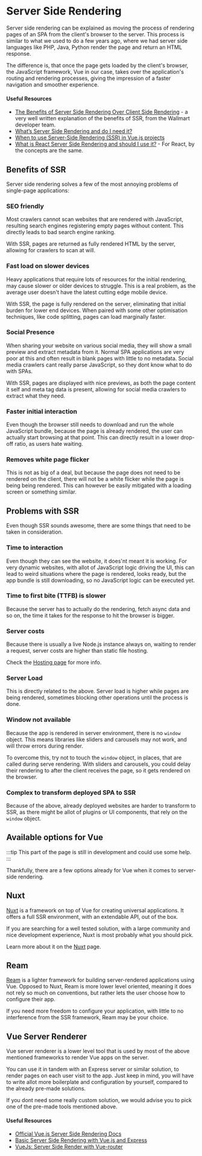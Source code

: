 # Server Side Rendering

Server side rendering can be explained as moving the process of rendering pages of an SPA from the client's browser to the server. This process is similar to what we used to do a few years ago, where we had server side languages like PHP, Java, Python render the page and return an HTML response.

The difference is, that once the page gets loaded by the client's browser, the JavaScript framework, Vue in our case, takes over the application's routing and rendering processes, giving the impression of a faster navigation and smoother experience.

#### Useful Resources

* [The Benefits of Server Side Rendering Over Client Side Rendering](https://medium.com/walmartlabs/the-benefits-of-server-side-rendering-over-client-side-rendering-5d07ff2cefe8) - a very well written explanation of the benefits of SSR, from the Wallmart developer team.
* [What’s Server Side Rendering and do I need it?](https://medium.com/@baphemot/whats-server-side-rendering-and-do-i-need-it-cb42dc059b38)
* [When to use Server-Side Rendering (SSR) in Vue.js projects](https://codeburst.io/when-to-use-server-side-rendering-ssr-in-vue-js-projects-697bd925d57b)
* [What is React Server Side Rendering and should I use it?](https://dev.to/mladenstojanovic/what-is-react-server-side-rendering-and-should-i-use-it-5b7i) - For React, by the concepts are the same.

## Benefits of SSR

Server side rendering solves a few of the most annoying problems of single-page applications:

### SEO friendly 

Most crawlers cannot scan websites that are rendered with JavaScript, resulting search engines registering empty pages without content. This directly leads to bad search engine ranking. 

With SSR, pages are returned as fully rendered HTML by the server, allowing for crawlers to scan at will.

### Fast load on slower devices

Heavy applications that require lots of resources for the initial rendering, may cause slower or older devices to struggle. This is a real problem, as the average user doesn't have the latest cutting edge mobile device. 

With SSR, the page is fully rendered on the server, eliminating that initial burden for lower end devices. When paired with some other optimisation techniques, like code splitting, pages can load marginally faster.

### Social Presence

When sharing your website on various social media, they will show a small preview and extract metadata from it. Normal SPA applications are very poor at this and often result in blank pages with little to no metadata. Social media crawlers cant really parse JavaScript, so they dont know what to do with SPAs.

With SSR, pages are displayed with nice previews, as both the page content it self and meta tag data is present, allowing for social media crawlers to extract what they need.

### Faster initial interaction

Even though the browser still needs to download and run the whole JavaScript bundle, because the page is already rendered, the user can actually start browsing at that point. This can directly result in a lower drop-off ratio, as users hate waiting.

### Removes white page flicker

This is not as big of a deal, but because the page does not need to be rendered on the client, there will not be a white flicker while the page is being being rendered. This can however be easily mitigated with a loading screen or something similar. 

## Problems with SSR

Even though SSR sounds awesome, there are some things that need to be taken in consideration.

### Time to interaction

Even though they can see the website, it does'nt meant it is working. For very dynamic websites, with allot of JavaScript logic driving the UI, this can lead to weird situations where the page is rendered, looks ready, but the app bundle is still downloading, so no JavaScript logic can be executed yet.

### Time to first bite (TTFB) is slower

Because the server has to actually do the rendering, fetch async data and so on, the time it takes for the response to hit the browser is bigger.

### Server costs

Because there is usually a live Node.js instance always on, waiting to render a request, server costs are higher than static file hosting.

Check the [Hosting page](./hosting.md#server-rendered-websites) for more info.

### Server Load

This is directly related to the above. Server load is higher while pages are being rendered, sometimes blocking other operations until the process is done.

### Window not available

Because the app is rendered in server environment, there is no `window` object. This means libraries like sliders and carousels may not work, and will throw errors during render. 

To overcome this, try not to touch the `window` object, in places, that are called during serve rendering. With sliders and carousels, you could delay their rendering to after the client receives the page, so it gets rendered on the browser.

### Complex to transform deployed SPA to SSR

Because of the above, already deployed websites are harder to transform to SSR, as there might be allot of plugins or UI components, that rely on the `window` object.

## Available options for Vue

:::tip
This part of the page is still in development and could use some help.
:::

Thankfully, there are a few options already for Vue when it comes to server-side rendering.

## Nuxt

[Nuxt](https://nuxtjs.org/) is a framework on top of Vue for creating universal applications. It offers a full SSR environment, with an extendable API, out of the box.

If you are searching for a well tested solution, with a large community and nice development experience, Nuxt is most probably what you should pick.

Learn more about it on the [Nuxt](./nuxt.md) page.

## Ream

[Ream](https://ream.js.org/) is a lighter framework for building server-rendered applications using Vue. Opposed to Nuxt, Ream is more lower level oriented, meaning it does not rely so much on conventions, but rather lets the user choose how to configure their app.

If you need more freedom to configure your application, with little to no interference from the SSR framework, Ream may be your choice.

## Vue Server Renderer

Vue server renderer is a lower level tool that is used by most of the above mentioned frameworks to render Vue apps on the server.

You can use it in tandem with an Express server or similar solution, to render pages on each user visit to the app. Just keep in mind, you will have to write allot more boilerplate and configuration by yourself, compared to the already pre-made solutions.

If you dont need some really custom solution, we would advise you to pick one of the pre-made tools mentioned above.

#### Useful Resources

* [Official Vue.js Server Side Rendering Docs](https://ssr.vuejs.org/)
* [Basic Server Side Rendering with Vue.js and Express](https://alligator.io/vuejs/basic-ssr/)
* [VueJs: Server Side Render with Vue-router](https://medium.com/frontend-fun/vuejs-server-side-render-with-vue-router-e73d51699873)
